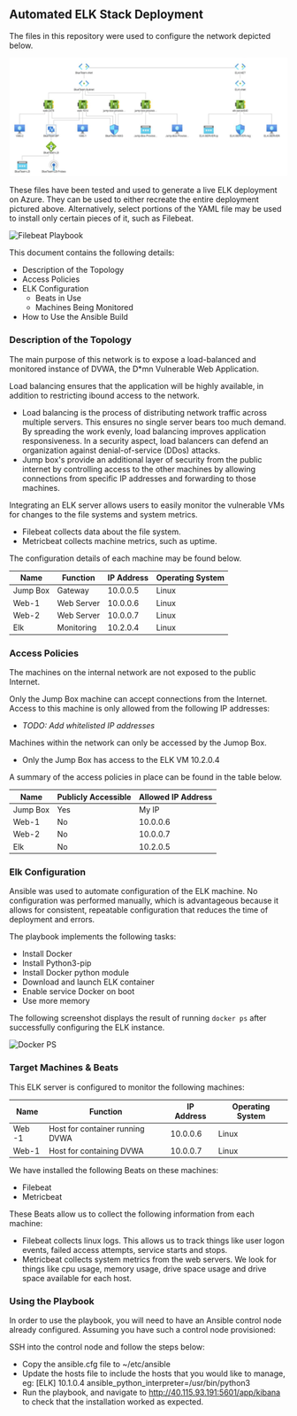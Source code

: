 ## Automated ELK Stack Deployment

The files in this repository were used to configure the network depicted below.

![Topology](Diagrams/Azure_Cloud_Network_Security_Diagram_With_Elk.JPG)

These files have been tested and used to generate a live ELK deployment on Azure. They can be used to either recreate the entire deployment pictured above. Alternatively, select portions of the YAML file may be used to install only certain pieces of it, such as Filebeat.

  ![Filebeat Playbook](Ansible/Filebeat/filebeat-playbook.yml)

This document contains the following details:
- Description of the Topology
- Access Policies
- ELK Configuration
  - Beats in Use
  - Machines Being Monitored
- How to Use the Ansible Build


### Description of the Topology

The main purpose of this network is to expose a load-balanced and monitored instance of DVWA, the D*mn Vulnerable Web Application.

Load balancing ensures that the application will be highly available, in addition to restricting ibound access to the network.
- Load balancing is the process of distributing network traffic across multiple servers. This ensures no single server bears too much demand. By spreading the work evenly, load balancing improves application responsiveness. In a security aspect, load balancers can defend an organization against denial-of-service (DDos) attacks.
- Jump box's provide an additional layer of security from the public internet by controlling access to the other machines by allowing connections from specific IP addresses and forwarding to those machines.

Integrating an ELK server allows users to easily monitor the vulnerable VMs for changes to the file systems and system metrics.
- Filebeat collects data about the file system.
- Metricbeat collects machine metrics, such as uptime.

The configuration details of each machine may be found below.

| Name     | Function   | IP Address | Operating System |
|----------|------------|------------|------------------|
| Jump Box | Gateway    | 10.0.0.5   | Linux            |
| Web-1    | Web Server | 10.0.0.6   | Linux            |
| Web-2    | Web Server | 10.0.0.7   | Linux            |
| Elk      | Monitoring | 10.2.0.4   | Linux            |


### Access Policies

The machines on the internal network are not exposed to the public Internet. 

Only the Jump Box machine can accept connections from the Internet. Access to this machine is only allowed from the following IP addresses:
- _TODO: Add whitelisted IP addresses_

Machines within the network can only be accessed by the Jumop Box.
- Only the Jump Box has access to the ELK VM 10.2.0.4

A summary of the access policies in place can be found in the table below.

| Name     | Publicly Accessible | Allowed IP Address |
|----------|---------------------|--------------------|
| Jump Box | Yes                 | My IP              |
| Web-1    | No                  | 10.0.0.6          |
| Web-2    | No                  | 10.0.0.7           |
| Elk      | No                  | 10.2.0.5           |

### Elk Configuration

Ansible was used to automate configuration of the ELK machine. No configuration was performed manually, which is advantageous because it allows for consistent, repeatable configuration that reduces the time of deployment and errors.

The playbook implements the following tasks:

- Install Docker
- Install Python3-pip
- Install Docker python module
- Download and launch ELK container
- Enable service Docker on boot
- Use more memory


The following screenshot displays the result of running `docker ps` after successfully configuring the ELK instance.

![Docker PS](https://user-images.githubusercontent.com/75605065/112704805-f5b62f80-8e69-11eb-8e38-b9d2ea227081.png)

### Target Machines & Beats
This ELK server is configured to monitor the following machines:

| Name   | Function                        | IP Address  | Operating System |
|--------|---------------------------------|-------------|------------------|
| Web -1 | Host for container running DVWA | 10.0.0.6    | Linux            |
| Web-1  | Host for containing DVWA        | 10.0.0.7    | Linux            |

We have installed the following Beats on these machines:
- Filebeat
- Metricbeat

These Beats allow us to collect the following information from each machine:
- Filebeat collects linux logs. This allows us to track things like user logon events, failed access attempts, service starts and stops.
- Metricbeat collects system metrics from the web servers. We look for things like cpu usage, memory usage, drive space usage and drive space available for each host.

### Using the Playbook
In order to use the playbook, you will need to have an Ansible control node already configured. Assuming you have such a control node provisioned: 

SSH into the control node and follow the steps below:
- Copy the ansible.cfg file to ~/etc/ansible
- Update the hosts file to include the hosts that you would like to manage, eg: [ELK] 10.1.0.4 ansible_python_interpreter=/usr/bin/python3
- Run the playbook, and navigate to http://40.115.93.191:5601/app/kibana to check that the installation worked as expected.

